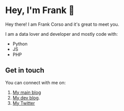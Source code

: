 # Hey, I'm Frank 👋

Hey there! I am Frank Corso and it's great to meet you.

I am a data lover and developer and mostly code with:
* Python
* JS
* PHP

## Get in touch

You can connect with me on:

1. [My main blog](https://frankcorso.me)
2. [My dev blog](https://frankcorso.dev).
3. [My Twitter](https://twitter.com/fpcorso)


